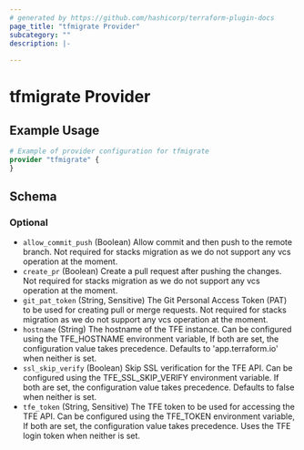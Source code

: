 ```yaml
---
# generated by https://github.com/hashicorp/terraform-plugin-docs
page_title: "tfmigrate Provider"
subcategory: ""
description: |-
  
---
```


# tfmigrate Provider



## Example Usage

```terraform
# Example of provider configuration for tfmigrate
provider "tfmigrate" {
}
```

<!-- schema generated by tfplugindocs -->
## Schema

### Optional

- `allow_commit_push` (Boolean) Allow commit and then push to the remote branch. Not required for stacks migration as we do not support any vcs operation at the moment.
- `create_pr` (Boolean) Create a pull request after pushing the changes. Not required for stacks migration as we do not support any vcs operation at the moment.
- `git_pat_token` (String, Sensitive) The Git Personal Access Token (PAT) to be used for creating pull or merge requests. Not required for stacks migration as we do not support any vcs operation at the moment.
- `hostname` (String) The hostname of the TFE instance. Can be configured using the TFE_HOSTNAME environment variable, If both are set, the configuration value takes precedence. Defaults to 'app.terraform.io' when neither is set.
- `ssl_skip_verify` (Boolean) Skip SSL verification for the TFE API. Can be configured using the TFE_SSL_SKIP_VERIFY environment variable. If both are set, the configuration value takes precedence. Defaults to false when neither is set.
- `tfe_token` (String, Sensitive) The TFE token to be used for accessing the TFE API. Can be configured using the TFE_TOKEN environment variable, If both are set, the configuration value takes precedence. Uses the TFE login token when neither is set.
